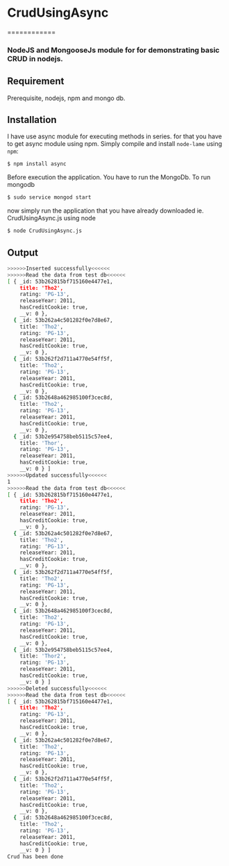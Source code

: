 CrudUsingAsync
==============
============
### NodeJS  and MongooseJs module for for demonstrating basic CRUD in nodejs.

Requirement
------------
Prerequisite, nodejs, npm and mongo db.

Installation
------------
I have use async module for executing methods in series. for that you have to get async module using npm.
Simply compile and install `node-lame` using `npm`:
``` bash
$ npm install async
```
Before execution the application. You have to run the MongoDb. To run mongodb
``` bash
$ sudo service mongod start
```
now simply run the application that you have already downloaded ie.
CrudUsingAsync.js using node

``` bash
$ node CrudUsingAsync.js 
```
Output
-------

``` bash
>>>>>>Inserted successfully<<<<<<
>>>>>>Read the data from test db<<<<<<
[ { _id: 53b262815bf715160e4477e1,
    title: 'Tho2',
    rating: 'PG-13',
    releaseYear: 2011,
    hasCreditCookie: true,
    __v: 0 },
  { _id: 53b262a4c501282f0e7d8e67,
    title: 'Tho2',
    rating: 'PG-13',
    releaseYear: 2011,
    hasCreditCookie: true,
    __v: 0 },
  { _id: 53b262f2d711a4770e54ff5f,
    title: 'Tho2',
    rating: 'PG-13',
    releaseYear: 2011,
    hasCreditCookie: true,
    __v: 0 },
  { _id: 53b2648a462985100f3cec8d,
    title: 'Tho2',
    rating: 'PG-13',
    releaseYear: 2011,
    hasCreditCookie: true,
    __v: 0 },
  { _id: 53b2e954758beb5115c57ee4,
    title: 'Thor',
    rating: 'PG-13',
    releaseYear: 2011,
    hasCreditCookie: true,
    __v: 0 } ]
>>>>>>Updated successfully<<<<<<
1
>>>>>>Read the data from test db<<<<<<
[ { _id: 53b262815bf715160e4477e1,
    title: 'Tho2',
    rating: 'PG-13',
    releaseYear: 2011,
    hasCreditCookie: true,
    __v: 0 },
  { _id: 53b262a4c501282f0e7d8e67,
    title: 'Tho2',
    rating: 'PG-13',
    releaseYear: 2011,
    hasCreditCookie: true,
    __v: 0 },
  { _id: 53b262f2d711a4770e54ff5f,
    title: 'Tho2',
    rating: 'PG-13',
    releaseYear: 2011,
    hasCreditCookie: true,
    __v: 0 },
  { _id: 53b2648a462985100f3cec8d,
    title: 'Tho2',
    rating: 'PG-13',
    releaseYear: 2011,
    hasCreditCookie: true,
    __v: 0 },
  { _id: 53b2e954758beb5115c57ee4,
    title: 'Thor2',
    rating: 'PG-13',
    releaseYear: 2011,
    hasCreditCookie: true,
    __v: 0 } ]
>>>>>>Deleted successfully<<<<<<
>>>>>>Read the data from test db<<<<<<
[ { _id: 53b262815bf715160e4477e1,
    title: 'Tho2',
    rating: 'PG-13',
    releaseYear: 2011,
    hasCreditCookie: true,
    __v: 0 },
  { _id: 53b262a4c501282f0e7d8e67,
    title: 'Tho2',
    rating: 'PG-13',
    releaseYear: 2011,
    hasCreditCookie: true,
    __v: 0 },
  { _id: 53b262f2d711a4770e54ff5f,
    title: 'Tho2',
    rating: 'PG-13',
    releaseYear: 2011,
    hasCreditCookie: true,
    __v: 0 },
  { _id: 53b2648a462985100f3cec8d,
    title: 'Tho2',
    rating: 'PG-13',
    releaseYear: 2011,
    hasCreditCookie: true,
    __v: 0 } ]
Crud has been done
```

[NodeJS]: http://nodejs.org

